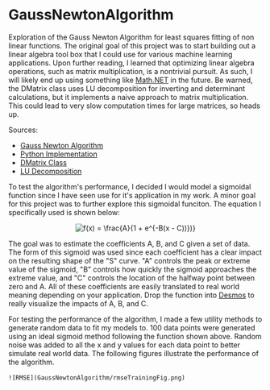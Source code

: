 # GaussNewtonAlgorithm
Exploration of the Gauss Newton Algorithm for least squares fitting of non linear functions. The original goal of this project was to start building out a linear algebra tool box that I could use for various machine learning applications. Upon further reading, I learned that optimizing linear algebra operations, such as matrix multiplication, is a nontrivial pursuit. As such, I will likely end up using something like [Math.NET](https://numerics.mathdotnet.com/) in the future. Be warned, the DMatrix class uses LU decomposition for inverting and determinant calculations, but it implements a naive approach to matrix multiplication. This could lead to very slow computation times for large matrices, so heads up.

Sources:
- [Gauss Newton Algorithm](https://en.wikipedia.org/wiki/Gauss%E2%80%93Newton_algorithm)
- [Python Implementation](https://omyllymaki.medium.com/gauss-newton-algorithm-implementation-from-scratch-55ebe56aac2e)
- [DMatrix Class](https://codereview.stackexchange.com/questions/230515/matrix-class-in-c)
- [LU Decomposition](https://en.wikipedia.org/wiki/LU_decomposition)

To test the algorithm's performance, I decided I would model a sigmoidal function since I have seen use for it's application in my work. A minor goal for this project was to further explore this sigmoidal funciton. The equation I specifically used is shown below:

<p align="center">
    <img src="https://latex.codecogs.com/svg.latex?f(x)&space;=&space;\frac{A}{1&space;&plus;&space;e^{-B(x&space;-&space;C))})}" title="f(x) = \frac{A}{1 + e^{-B(x - C))})}" />
</p>

The goal was to estimate the coefficients A, B, and C given a set of data. The form of this sigmoid was used since each coefficient has a clear impact on the resulting shape of the "S" curve. "A" controls the peak or extreme value of the sigmoid, "B" controls how quickly the sigmoid approaches the extreme value, and "C" controls the location of the halfway point between zero and A. All of these coefficients are easily translated to real world meaning depending on your application. Drop the function into [Desmos](https://www.desmos.com/calculator) to really visualize the impacts of A, B, and C.

For testing the performance of the algorithm, I made a few utility methods to generate random data to fit my models to. 100 data points were generated using an ideal sigmoid method following the function shown above. Random noise was added to all the x and y values for each data point to better simulate real world data. The following figures illustrate the performance of the algorithm.

<p align="center">
</p>

    ![RMSE](GaussNewtonAlgorithm/rmseTrainingFig.png)

    
